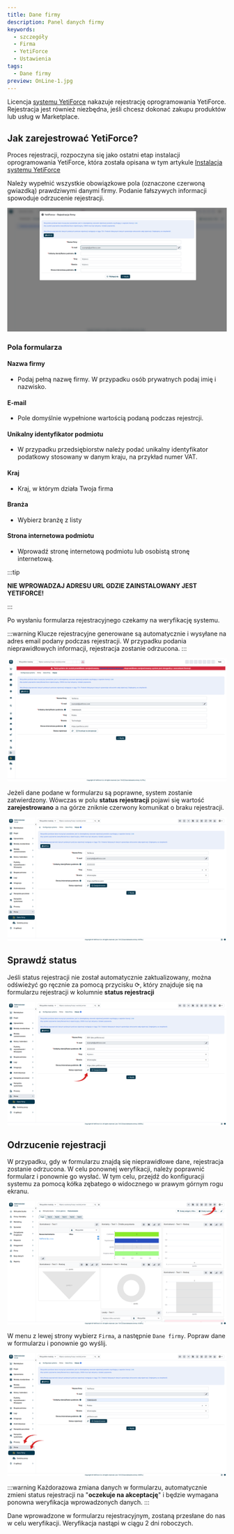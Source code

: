 ```yaml
---
title: Dane firmy
description: Panel danych firmy
keywords:
  - szczegóły
  - Firma
  - YetiForce
  - Ustawienia
tags:
  - Dane firmy
preview: OnLine-1.jpg
---
```


Licencja [systemu YetiForce](/introduction/license-open-source) nakazuje rejestrację oprogramowania YetiForce. Rejestracja jest również niezbędna, jeśli chcesz dokonać zakupu produktów lub usług w Marketplace.

## Jak zarejestrować YetiForce?

Proces rejestracji, rozpoczyna się jako ostatni etap instalacji oprogramowania YetiForce, która została opisana w tym artykule [Instalacja systemu YetiForce](/introduction/installation-manual)

Należy wypełnić wszystkie obowiązkowe pola (oznaczone czerwoną gwiazdką) prawdziwymi danymi firmy. Podanie fałszywych informacji spowoduje odrzucenie rejestracji.

![registration-1.jpg](registration-1.jpg)

### Pola formularza

#### Nazwa firmy

- Podaj pełną nazwę firmy. W przypadku osób prywatnych podaj imię i nazwisko.

#### E-mail

- Pole domyślnie wypełnione wartością podaną podczas rejestrcji.

#### Unikalny identyfikator podmiotu

- W przypadku przedsiębiorstw należy podać unikalny identyfikator podatkowy stosowany w danym kraju, na przykład numer VAT.

#### Kraj

- Kraj, w którym działa Twoja firma

#### Branża

- Wybierz branżę z listy

#### Strona internetowa podmiotu

- Wprowadź stronę internetową podmiotu lub osobistą stronę internetową.

:::tip

**NIE WPROWADZAJ ADRESU URL GDZIE ZAINSTALOWANY JEST YETIFORCE!**

:::

Po wysłaniu formularza rejestracyjnego czekamy na weryfikację systemu.

:::warning
Klucze rejestracyjne generowane są automatycznie i wysyłane na adres email podany podczas rejestracji. W przypadku podania nieprawidłowych informacji, rejestracja zostanie odrzucona.
:::

![registration-2.jpg](registration-2.jpg)

Jeżeli dane podane w formularzu są poprawne, system zostanie zatwierdzony. Wówczas w polu **status rejestracji** pojawi się wartość **zarejestrowano** a na górze zniknie czerwony komunikat o braku rejestracji.

![registration-3.jpg](registration-3.jpg)

## Sprawdź status

Jeśli status rejestracji nie został automatycznie zaktualizowany, można odświeżyć go ręcznie za pomocą przycisku <kbd>⟳</kbd>, który znajduje się na formularzu rejestracji w kolumnie **status rejestracji**

![status.jpg](status.jpg)

## Odrzucenie rejestracji

W przypadku, gdy w formularzu znajdą się nieprawidłowe dane, rejestracja zostanie odrzucona. W celu ponownej weryfikacji, należy poprawnić formularz i ponownie go wysłać.
W tym celu, przejdź do konfiguracji systemu za pomocą kółka zębatego <kbd>⚙</kbd> widocznego w prawym górnym rogu ekranu.

![registration-4.jpg](registration-4.jpg)

W menu z lewej strony wybierz `Firma`, a następnie `Dane firmy`. Popraw dane w formularzu i ponownie go wyślij.

![registration-5.jpg](registration-5.jpg)

:::warning
Każdorazowa zmiana danych w formularzu, automatycznie zmieni status rejestracji na "**oczekuje na akceptację**" i będzie wymagana ponowna weryfikacja wprowadzonych danych.
:::

Dane wprowadzone w formularzu rejestracyjnym, zostaną przesłane do nas w celu weryfikacji. Weryfikacja nastąpi w ciągu 2 dni roboczych.
